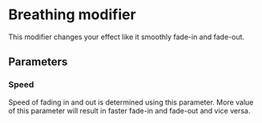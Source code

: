 # Breathing modifier

This modifier changes your effect like it smoothly fade-in and fade-out.

## Parameters

### Speed

Speed of fading in and out is determined using this parameter. More value of this parameter will result in faster fade-in and fade-out and vice versa.
